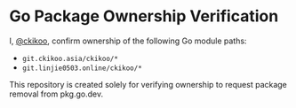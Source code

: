# Go Package Ownership Verification
I, [@ckikoo](https://github.com/ckikoo), confirm ownership of the following Go module paths:  
- `git.ckikoo.asia/ckikoo/*`  
- `git.linjie0503.online/ckikoo/*`  

This repository is created solely for verifying ownership to request package removal from pkg.go.dev.  
